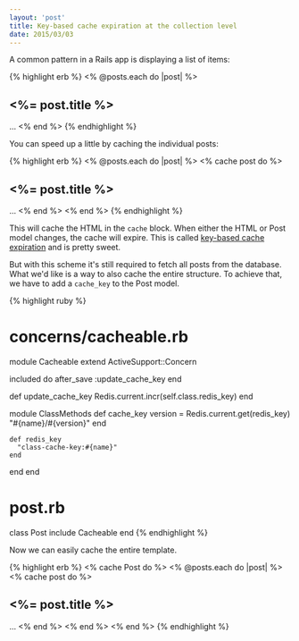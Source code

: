 ```yaml
---
layout: 'post'
title: Key-based cache expiration at the collection level
date: 2015/03/03
---
```


A common pattern in a Rails app is displaying a list of items:

{% highlight erb %}
<% @posts.each do |post| %>
  <h2><%= post.title %></h2>
  ...
<% end %>
{% endhighlight %}

You can speed up a little by caching the individual posts:

{% highlight erb %}
<% @posts.each do |post| %>
  <% cache post do %>
    <h2><%= post.title %></h2>
    ...
  <% end %>
<% end %>
{% endhighlight %}

This will cache the HTML in the `cache` block. When either the HTML or Post model changes, the cache will expire. This is called [key-based cache expiration](https://signalvnoise.com/posts/3113-how-key-based-cache-expiration-works) and is pretty sweet.

But with this scheme it's still required to fetch all posts from the database. What we'd like is a way to also cache the entire structure. To achieve that, we have to add a `cache_key` to the Post model.

{% highlight ruby %}
# concerns/cacheable.rb
module Cacheable
  extend ActiveSupport::Concern

  included do
    after_save :update_cache_key
  end

  def update_cache_key
    Redis.current.incr(self.class.redis_key)
  end

  module ClassMethods
    def cache_key
      version = Redis.current.get(redis_key)
      "#{name}/#{version}"
    end

    def redis_key
      "class-cache-key:#{name}"
    end
  end
end

# post.rb
class Post
  include Cacheable
end
{% endhighlight %}

Now we can easily cache the entire template.

{% highlight erb %}
<% cache Post do %>
  <% @posts.each do |post| %>
    <% cache post do %>
      <h2><%= post.title %></h2>
      ...
    <% end %>
  <% end %>
<% end %>
{% endhighlight %}
